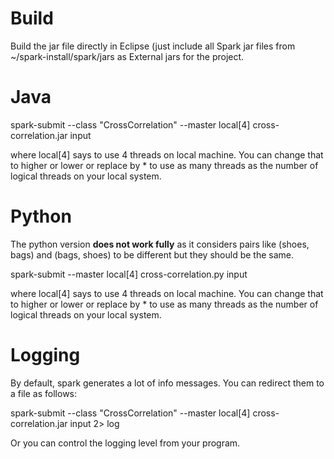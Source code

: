 
# Build

Build the jar file directly in Eclipse (just include all Spark jar files from
~/spark-install/spark/jars as External jars for the project.

# Java

spark-submit --class "CrossCorrelation" --master local[4] cross-correlation.jar input

where local[4] says to use 4 threads on local machine. You can change that to higher or lower
or replace by * to use as many threads as the number of logical threads on your local system.

# Python

The python version **does not work fully** as it considers pairs like (shoes, bags) and (bags, shoes)
to be different but they should be the same.

spark-submit --master local[4] cross-correlation.py input

where local[4] says to use 4 threads on local machine. You can change that to higher or lower
or replace by * to use as many threads as the number of logical threads on your local system.

# Logging

By default, spark generates a lot of info messages. You can redirect them to a file as follows:

spark-submit --class "CrossCorrelation" --master local[4]  cross-correlation.jar input  2> log

Or you can control the logging level from your program. 


